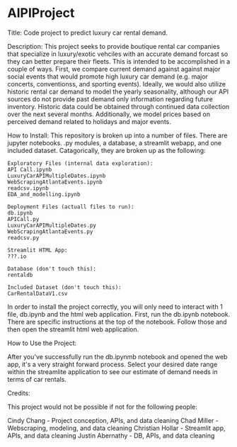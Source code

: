 # AIPIProject
 Title:
 Code project to predict luxury car rental demand. 

 Description:
 This project seeks to provide boutique rental car companies that specialize in luxury/exotic vehciles with an accurate demand forcast so they can better prepare their fleets. This is intended to be accomplished in a couple of ways. First, we compare current demand against against major social events that would promote high luxury car demand (e.g. major concerts, conventionss, and sporting events). Ideally, we would also utilize historic rental car demand to model the yearly seasonality, although our API sources do not provide past demand only information regarding future inventory. Historic data could be obtained through continued data collection over the next several months. Additionally, we model prices based on perceived demand related to holidays and major events. 

 How to Install:
 This repository is broken up into a number of files. There are jupyter notebooks. .py modules, a database, a streamlit webapp, and one included dataset. Catagorically, they are broken up as the following:

    Exploratory Files (internal data exploration):
    API Call.ipynb
    LuxuryCarAPIMultipleDates.ipynb
    WebScrapingAtlantaEvents.ipynb
    readcsv.ipynb
    EDA_and_modelling.ipynb

    Deployment Files (actuall files to run):
    db.ipynb
    APICall.py
    LuxuryCarAPIMultipleDates.py
    WebScrapingAtlantaEvents.py
    readcsv.py

    Streamlit HTML App:
    ???.io

    Database (don't touch this):
    rentaldb

    Included Dataset (don't touch this):
    CarRentalDataV1.csv

In order to install the project correctly, you will only need to interact with 1 file, db.ipynb and the html web application. First, run the db.ipynb notebook. There are specific instructions at the top of the notebook. Follow those and then open the streamlit html web application. 

How to Use the Project:

After you've successfully run the db.ipynmb notebook and opened the web app, it's a very straight forward process. Select your desired date range within the streamlite application to see our estimate of demand needs in terms of car rentals.

Credits:

This project would not be possible if not for the following people:

Cindy Chang - Project conception, APIs, and data cleaning
Chad Miller - Webscraping, modeling, and data cleaning
Christian Hollar - Streamlit app, APIs, and data cleaning
Justin Abernathy - DB, APIs, and data cleaning
 


